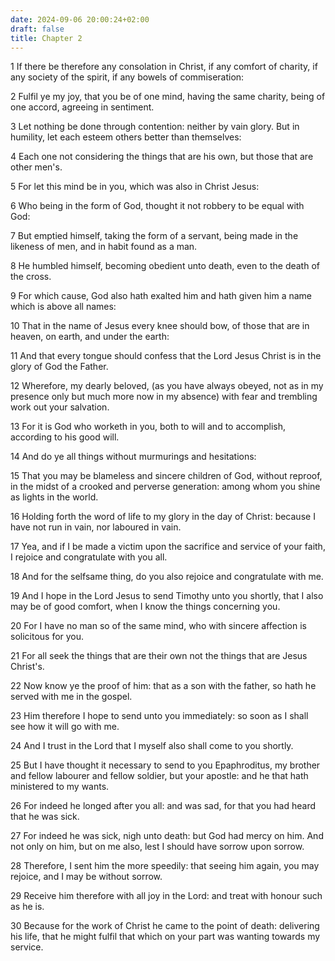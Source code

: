 ```yaml
---
date: 2024-09-06 20:00:24+02:00
draft: false
title: Chapter 2
---
```




1 If there be therefore any consolation in Christ, if any comfort of charity, if any society of the spirit, if any bowels of commiseration:

2 Fulfil ye my joy, that you be of one mind, having the same charity, being of one accord, agreeing in sentiment.

3 Let nothing be done through contention: neither by vain glory. But in humility, let each esteem others better than themselves:

4 Each one not considering the things that are his own, but those that are other men's.

5 For let this mind be in you, which was also in Christ Jesus:

6 Who being in the form of God, thought it not robbery to be equal with God:

7 But emptied himself, taking the form of a servant, being made in the likeness of men, and in habit found as a man.

8 He humbled himself, becoming obedient unto death, even to the death of the cross.

9 For which cause, God also hath exalted him and hath given him a name which is above all names:

10 That in the name of Jesus every knee should bow, of those that are in heaven, on earth, and under the earth:

11 And that every tongue should confess that the Lord Jesus Christ is in the glory of God the Father.

12 Wherefore, my dearly beloved, (as you have always obeyed, not as in my presence only but much more now in my absence) with fear and trembling work out your salvation.

13 For it is God who worketh in you, both to will and to accomplish, according to his good will.

14 And do ye all things without murmurings and hesitations:

15 That you may be blameless and sincere children of God, without reproof, in the midst of a crooked and perverse generation: among whom you shine as lights in the world.

16 Holding forth the word of life to my glory in the day of Christ: because I have not run in vain, nor laboured in vain.

17 Yea, and if I be made a victim upon the sacrifice and service of your faith, I rejoice and congratulate with you all.

18 And for the selfsame thing, do you also rejoice and congratulate with me.

19 And I hope in the Lord Jesus to send Timothy unto you shortly, that I also may be of good comfort, when I know the things concerning you.

20 For I have no man so of the same mind, who with sincere affection is solicitous for you.

21 For all seek the things that are their own not the things that are Jesus Christ's.

22 Now know ye the proof of him: that as a son with the father, so hath he served with me in the gospel.

23 Him therefore I hope to send unto you immediately: so soon as I shall see how it will go with me.

24 And I trust in the Lord that I myself also shall come to you shortly.

25 But I have thought it necessary to send to you Epaphroditus, my brother and fellow labourer and fellow soldier, but your apostle: and he that hath ministered to my wants.

26 For indeed he longed after you all: and was sad, for that you had heard that he was sick.

27 For indeed he was sick, nigh unto death: but God had mercy on him. And not only on him, but on me also, lest I should have sorrow upon sorrow.

28 Therefore, I sent him the more speedily: that seeing him again, you may rejoice, and I may be without sorrow.

29 Receive him therefore with all joy in the Lord: and treat with honour such as he is.

30 Because for the work of Christ he came to the point of death: delivering his life, that he might fulfil that which on your part was wanting towards my service.

